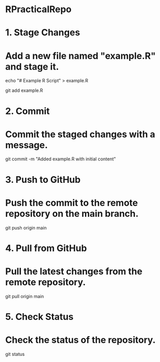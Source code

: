 # RPracticalRepo

# 1. Stage Changes
# Add a new file named "example.R" and stage it.
echo "# Example R Script" > example.R

git add example.R

# 2. Commit
# Commit the staged changes with a message.
git commit -m "Added example.R with initial content"

# 3. Push to GitHub
# Push the commit to the remote repository on the main branch.
git push origin main

# 4. Pull from GitHub
# Pull the latest changes from the remote repository.
git pull origin main

# 5. Check Status
# Check the status of the repository.
git status

